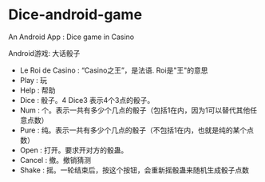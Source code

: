 # Dice-android-game
An Android App : Dice game in Casino

Android游戏: 大话骰子

* Le Roi de Casino : “Casino之王”，是法语. Roi是"王"的意思
* Play   : 玩
* Help   : 帮助
* Dice   : 骰子。4 Dice3 表示4个3点的骰子。
* Num	   : 个。表示一共有多少个几点的骰子（包括1在内，因为1可以替代其他任意点数）
* Pure   : 纯。表示一共有多少个几点的骰子（不包括1在内，也就是纯的某个点数）
* Open   : 打开。要求开对方的骰蛊。
* Cancel : 撤。撤销猜测
* Shake	 : 摇。一轮结束后，按这个按钮，会重新摇骰蛊来随机生成骰子点数
